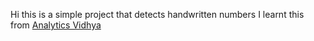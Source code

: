 Hi this is a simple project that detects handwritten numbers 
I learnt this from [Analytics Vidhya](https://www.analyticsvidhya.com/blog/2021/11/newbies-deep-learning-project-to-recognize-handwritten-digit/)

